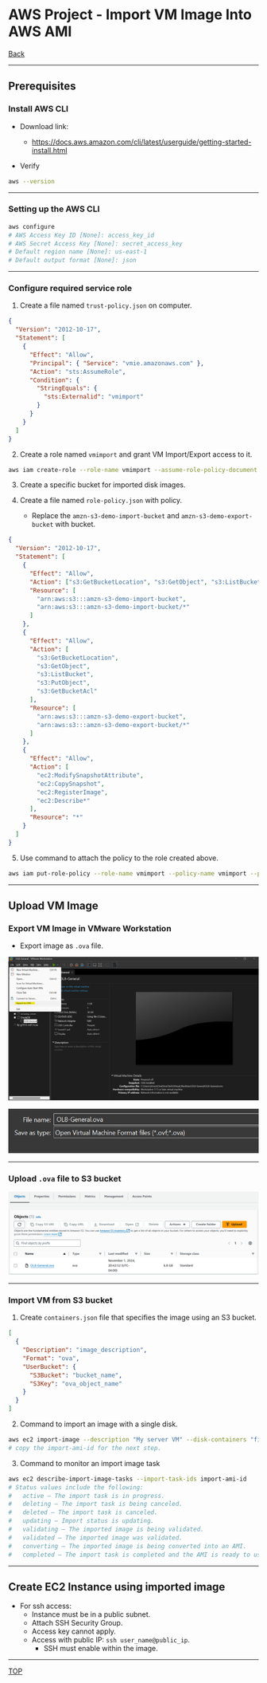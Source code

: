 # AWS Project - Import VM Image Into AWS AMI

[Back](../../index.md)

---

## Prerequisites

### Install AWS CLI

- Download link:

  - https://docs.aws.amazon.com/cli/latest/userguide/getting-started-install.html

- Verify

```sh
aws --version
```

---

### Setting up the AWS CLI

```sh
aws configure
# AWS Access Key ID [None]: access_key_id
# AWS Secret Access Key [None]: secret_access_key
# Default region name [None]: us-east-1
# Default output format [None]: json
```

---

### Configure required service role

1. Create a file named `trust-policy.json` on computer.

```json
{
  "Version": "2012-10-17",
  "Statement": [
    {
      "Effect": "Allow",
      "Principal": { "Service": "vmie.amazonaws.com" },
      "Action": "sts:AssumeRole",
      "Condition": {
        "StringEquals": {
          "sts:Externalid": "vmimport"
        }
      }
    }
  ]
}
```

2. Create a role named `vmimport` and grant VM Import/Export access to it.

```sh
aws iam create-role --role-name vmimport --assume-role-policy-document "file://path\to\trust-policy.json"
```

3. Create a specific bucket for imported disk images.

4. Create a file named `role-policy.json` with policy.
   - Replace the `amzn-s3-demo-import-bucket` and `amzn-s3-demo-export-bucket` with bucket.

```json
{
  "Version": "2012-10-17",
  "Statement": [
    {
      "Effect": "Allow",
      "Action": ["s3:GetBucketLocation", "s3:GetObject", "s3:ListBucket"],
      "Resource": [
        "arn:aws:s3:::amzn-s3-demo-import-bucket",
        "arn:aws:s3:::amzn-s3-demo-import-bucket/*"
      ]
    },
    {
      "Effect": "Allow",
      "Action": [
        "s3:GetBucketLocation",
        "s3:GetObject",
        "s3:ListBucket",
        "s3:PutObject",
        "s3:GetBucketAcl"
      ],
      "Resource": [
        "arn:aws:s3:::amzn-s3-demo-export-bucket",
        "arn:aws:s3:::amzn-s3-demo-export-bucket/*"
      ]
    },
    {
      "Effect": "Allow",
      "Action": [
        "ec2:ModifySnapshotAttribute",
        "ec2:CopySnapshot",
        "ec2:RegisterImage",
        "ec2:Describe*"
      ],
      "Resource": "*"
    }
  ]
}
```

5. Use command to attach the policy to the role created above.

```sh
aws iam put-role-policy --role-name vmimport --policy-name vmimport --policy-document "file://path\to\role-policy.json"
```

---

## Upload VM Image

### Export VM Image in VMware Workstation

- Export image as `.ova` file.

![export_vm](./pic/export_vm.png)

![export_vm](./pic/export_vm01.png)

---

### Upload `.ova` file to S3 bucket

![bucket](./pic/bucket.png)

---

### Import VM from S3 bucket

1. Create `containers.json` file that specifies the image using an S3 bucket.

```json
[
  {
    "Description": "image_description",
    "Format": "ova",
    "UserBucket": {
      "S3Bucket": "bucket_name",
      "S3Key": "ova_object_name"
    }
  }
]
```

2. Command to import an image with a single disk.

```sh
aws ec2 import-image --description "My server VM" --disk-containers "file://path\to\containers.json"
# copy the import-ami-id for the next step.
```

3. Command to monitor an import image task

```sh
aws ec2 describe-import-image-tasks --import-task-ids import-ami-id
# Status values include the following:
#   active — The import task is in progress.
#   deleting — The import task is being canceled.
#   deleted — The import task is canceled.
#   updating — Import status is updating.
#   validating — The imported image is being validated.
#   validated — The imported image was validated.
#   converting — The imported image is being converted into an AMI.
#   completed — The import task is completed and the AMI is ready to use.
```

---

## Create EC2 Instance using imported image

- For ssh access:
  - Instance must be in a public subnet.
  - Attach SSH Security Group.
  - Access key cannot apply.
  - Access with public IP: `ssh user_name@public_ip`.
    - SSH must enable within the image.

---

[TOP](#aws-project---import-vm-image-into-aws-ami)
